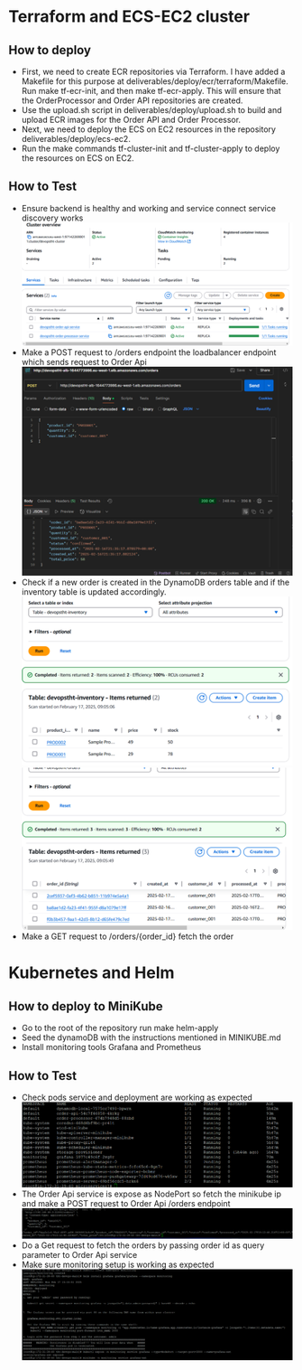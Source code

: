 # Terraform and ECS-EC2 cluster
## How to deploy
- First, we need to create ECR repositories via Terraform. I have added a Makefile for this purpose at deliverables/deploy/ecr/terraform/Makefile. Run make tf-ecr-init, and then make tf-ecr-apply. This will ensure that the OrderProcessor and Order API repositories are created.
- Use the upload.sh script in deliverables/deploy/upload.sh to build and upload ECR images for the Order API and Order Processor.
- Next, we need to deploy the ECS on EC2 resources in the repository deliverables/deploy/ecs-ec2.
- Run the make commands tf-cluster-init and tf-cluster-apply to deploy the resources on ECS on EC2.
## How to Test 
- Ensure backend is healthy and working and service connect service discovery works
![Backend](backend.png)
- Make a POST request to /orders endpoint the loadbalancer endpoint which sends request to Order Api
![Load balancer request](post.png)
- Check if a new order is created in the DynamoDB orders table and if the inventory table is updated accordingly. 
![Inventory DDB table](inventory.png) ![Orders DDB table](orders.png)
- Make a GET request to /orders/{order_id} fetch the order

# Kubernetes and Helm
## How to deploy to MiniKube
- Go to the root of the repository run make helm-apply
- Seed the dynamoDB with the instructions mentioned in MINIKUBE.md
- Install monitoring tools Grafana and Prometheus

## How to Test 
- Check pods service and deployment are working as expected 
![Pods](<all pods.png>)
- The Order Api service is expose as NodePort so fetch the minikube ip and make a POST request to Order Api /orders endpoint
![minikube post](<minikube post.png>)
- Do a Get request to fetch the orders by passing order id as query parameter to Order Api service
- Make sure monitoring setup is working as expected
![grafana](grafana.png)